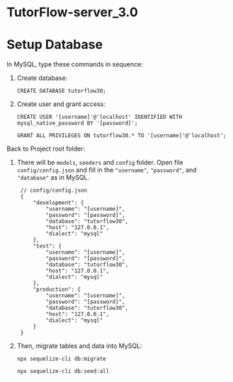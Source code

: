 # TutorFlow-server_3.0

# Setup Database

In MySQL, type these commands in sequence:

1. Create database:

   `CREATE DATABASE tutorflow30;`

1. Create user and grant access:

   `CREATE USER '[username]'@'localhost' IDENTIFIED WITH mysql_native_password BY '[password]';`

   `GRANT ALL PRIVILEGES ON tutorflow30.* TO '[username]'@'localhost';`

Back to Project root folder:

1. There will be `models`, `seeders` and `config` folder. Open file `config/config.json` and fill in the `"username"`, `"password"`, and `"database"` as in MySQL.

        // config/config.json
        {
            "development": {
                "username": "[username]",
                "password": "[password]",
                "database": "tutorflow30",
                "host": "127.0.0.1",
                "dialect": "mysql"
            },
            "test": {
                "username": "[username]",
                "password": "[password]",
                "database": "tutorflow30",
                "host": "127.0.0.1",
                "dialect": "mysql"
            },
            "production": {
                "username": "[username]",
                "password": "[password]",
                "database": "tutorflow30",
                "host": "127.0.0.1",
                "dialect": "mysql"
            }
        }

1. Then, migrate tables and data into MySQL:

    `npx sequelize-cli db:migrate`

    `npx sequelize-cli db:seed:all`